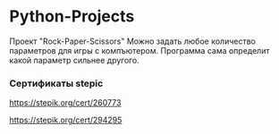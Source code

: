 # Python-Projects

Проект "Rock-Paper-Scissors"
Можно задать любое количество параметров для игры с компъютером. Программа сама определит какой параметр сильнее другого.

### Сертификаты stepic

https://stepik.org/cert/260773

https://stepik.org/cert/294295
